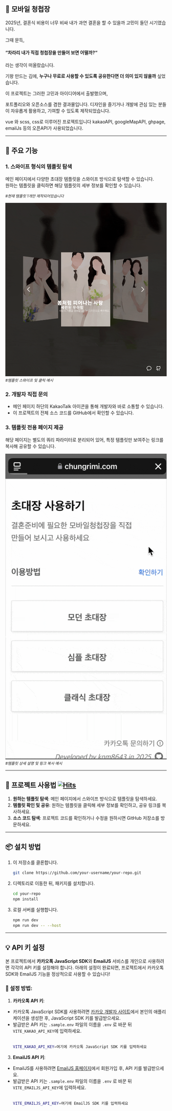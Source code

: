 ## 🎉 모바일 청첩장 

2025년, 결혼식 비용이 너무 비싸 내가 과연 결혼을 할 수 있을까 고민이 들던 시기였습니다.

그때 문득, 
#### **“차라리 내가 직접 청첩장을 만들어 보면 어떨까?“**
라는 생각이 떠올랐습니다.

기왕 만드는 김에, **누구나 무료로 사용할 수 있도록 공유한다면 더 의미 있지 않을까** 싶었습니다.

이 프로젝트는 그러한 고민과 아이디어에서 출발했으며, 

포트폴리오와 오픈소스를 겸한 결과물입니다.
디자인을 즐기거나 개발에 관심 있는 분들이 자유롭게 활용하고, 기여할 수 있도록 제작되었습니다.


vue 와 scss, css로 이루어진 프로젝트입니다 
kakaoAPI, googleMapAPI, ghpage, emailJs 등의 오픈API가 사용되었습니다.

---

## 🌟 주요 기능

### 1. 스와이프 형식의 템플릿 탐색
메인 페이지에서 다양한 초대장 템플릿을 스와이프 방식으로 탐색할 수 있습니다.  
원하는 템플릿을 클릭하면 해당 템플릿의 세부 정보를 확인할 수 있습니다.

_<small>#현재 템플릿 1개만 제작되어있습니다</small>_

![readme_1.gif](readme1.gif)
_<small>#템플릿 스와이프 및 클릭 예시</small>_

### 2. 개발자 직접 문의
- 메인 페이지 하단의 KakaoTalk 아이콘을 통해 개발자와 바로 소통할 수 있습니다.
- 이 프로젝트의 전체 소스 코드를 GitHub에서 확인할 수 있습니다.

### 3. 템플릿 전용 페이지 제공
해당 페이지는 별도의 쿼리 파라미터로 분리되어 있어, 특정 템플릿만 보여주는 링크를 복사해 공유할 수 있습니다.

![readme_1.gif](readme2.gif)
_<small>#템플릿 상세 설명 및 링크 복사 예시</small>_

---

## 🚀 프로젝트 사용법 [![Hits](https://hits.seeyoufarm.com/api/count/incr/badge.svg?url=https%3A%2F%2Fgithub.com%2Fknm8643%2Fwedding-public&count_bg=%23000000&title_bg=%23555555&icon=&icon_color=%23E7E7E7&title=hits&edge_flat=false)](https://hits.seeyoufarm.com)



1. **원하는 템플릿 탐색**: 메인 페이지에서 스와이프 방식으로 템플릿을 탐색하세요.
2. **템플릿 확인 및 공유**: 원하는 템플릿을 클릭해 세부 정보를 확인하고, 공유 링크를 복사하세요.
3. **소스 코드 탐색**: 프로젝트 코드를 확인하거나 수정을 원하시면 GitHub 저장소를 방문하세요.

---

## 📦 설치 방법

1. 이 저장소를 클론합니다.
   
   ```bash
   git clone https://github.com/your-username/your-repo.git

3. 디렉토리로 이동한 뒤, 패키지를 설치합니다.
   
   ```bash
   cd your-repo
   npm install
   
5. 로컬 서버를 실행합니다.
   
   ```bash
   npm run dev
   npm run dev -- --host

---

## 💡 API 키 설정

본 프로젝트에서 **카카오톡 JavaScript SDK**와 **EmailJS** 서비스를 개인으로 사용하려면 각각의 API 키를 설정해야 합니다.
아래의 설정이 완료되면, 프로젝트에서 카카오톡 SDK와 EmailJS 기능을 정상적으로 사용할 수 있습니다!

### 📝 설정 방법:

1. **카카오톡 API 키**:
   
- 카카오톡 JavaScript SDK를 사용하려면 [카카오 개발자 사이트](https://developers.kakao.com/)에서 본인의 애플리케이션을 생성한 후, JavaScript SDK 키를 발급받으세요.
- 발급받은 API 키는 `.sample.env` 파일의 이름을 `.env` 로 바꾼 뒤 `VITE_KAKAO_API_KEY`에 입력하세요.
  <br><br>
  ```bash
  VITE_KAKAO_API_KEY=여기에 카카오톡 JavaScript SDK 키를 입력하세요

3. **EmailJS API 키**:
   
- EmailJS를 사용하려면 [EmailJS 홈페이지](https://www.emailjs.com/)에서 회원가입 후, API 키를 발급받으세요.
- 발급받은 API 키는 `.sample.env` 파일의 이름을 `.env` 로 바꾼 뒤 `VITE_EMAILJS_API_KEY`에 입력하세요.
     <br><br>
   ```bash
   VITE_EMAILJS_API_KEY=여기에 EmailJS SDK 키를 입력하세요
   
